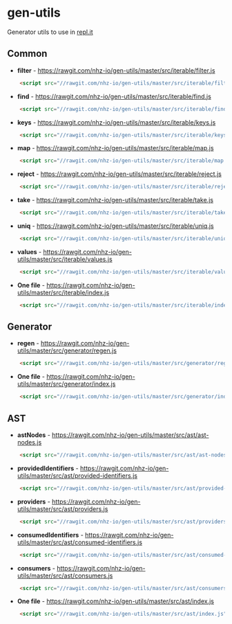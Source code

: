 # gen-utils
Generator utils to use in [repl.it](https://repl.it)

## Common

* **filter** - https://rawgit.com/nhz-io/gen-utils/master/src/iterable/filter.js
```html
    <script src="//rawgit.com/nhz-io/gen-utils/master/src/iterable/filter.js"></script>
```
* **find** - https://rawgit.com/nhz-io/gen-utils/master/src/iterable/find.js
```html
    <script src="//rawgit.com/nhz-io/gen-utils/master/src/iterable/find.js"></script>
```
* **keys** - https://rawgit.com/nhz-io/gen-utils/master/src/iterable/keys.js
```html
    <script src="//rawgit.com/nhz-io/gen-utils/master/src/iterable/keys.js"></script>
```
* **map** - https://rawgit.com/nhz-io/gen-utils/master/src/iterable/map.js
```html
    <script src="//rawgit.com/nhz-io/gen-utils/master/src/iterable/map.js"></script>
```
* **reject** - https://rawgit.com/nhz-io/gen-utils/master/src/iterable/reject.js
```html
    <script src="//rawgit.com/nhz-io/gen-utils/master/src/iterable/reject.js"></script>
```
* **take** - https://rawgit.com/nhz-io/gen-utils/master/src/iterable/take.js
```html
    <script src="//rawgit.com/nhz-io/gen-utils/master/src/iterable/take.js"></script>
```
* **uniq** - https://rawgit.com/nhz-io/gen-utils/master/src/iterable/uniq.js
```html
    <script src="//rawgit.com/nhz-io/gen-utils/master/src/iterable/uniq.js"></script>
```
* **values** - https://rawgit.com/nhz-io/gen-utils/master/src/iterable/values.js
```html
    <script src="//rawgit.com/nhz-io/gen-utils/master/src/iterable/values.js"></script>
```
* **One file** - https://rawgit.com/nhz-io/gen-utils/master/src/iterable/index.js
```html
    <script src="//rawgit.com/nhz-io/gen-utils/master/src/iterable/index.js"></script>
```

## Generator

* **regen** - https://rawgit.com/nhz-io/gen-utils/master/src/generator/regen.js
```html
    <script src="//rawgit.com/nhz-io/gen-utils/master/src/generator/regen.js"></script>
```
* **One file** - https://rawgit.com/nhz-io/gen-utils/master/src/generator/index.js
```html
    <script src="//rawgit.com/nhz-io/gen-utils/master/src/generator/index.js"></script>
```

## AST

* **astNodes** - https://rawgit.com/nhz-io/gen-utils/master/src/ast/ast-nodes.js
```html
    <script src="//rawgit.com/nhz-io/gen-utils/master/src/ast/ast-nodes.js"></script>
```
* **providedIdentifiers** - https://rawgit.com/nhz-io/gen-utils/master/src/ast/provided-identifiers.js
```html
    <script src="//rawgit.com/nhz-io/gen-utils/master/src/ast/provided-identifiers.js"></script>
```

* **providers** - https://rawgit.com/nhz-io/gen-utils/master/src/ast/providers.js
```html
    <script src="//rawgit.com/nhz-io/gen-utils/master/src/ast/providers.js"></script>
```

* **consumedIdentifiers** - https://rawgit.com/nhz-io/gen-utils/master/src/ast/consumed-identifiers.js
```html
    <script src="//rawgit.com/nhz-io/gen-utils/master/src/ast/consumed-identifiers.js"></script>
```

* **consumers** - https://rawgit.com/nhz-io/gen-utils/master/src/ast/consumers.js
```html
    <script src="//rawgit.com/nhz-io/gen-utils/master/src/ast/consumers.js"></script>
```
* **One file** - https://rawgit.com/nhz-io/gen-utils/master/src/ast/index.js
```html
    <script src="//rawgit.com/nhz-io/gen-utils/master/src/ast/index.js"></script>
```
